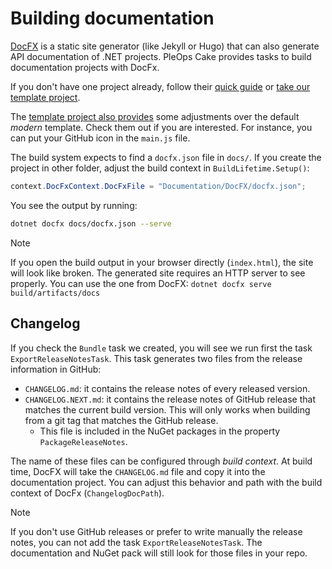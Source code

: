 # Building documentation

[DocFX](https://dotnet.github.io/docfx/index.html) is a static site generator
(like Jekyll or Hugo) that can also generate API documentation of .NET projects.
PleOps Cake provides tasks to build documentation projects with DocFx.

If you don't have one project already, follow their
[quick guide](https://dotnet.github.io/docfx/index.html) or
[take our template project](https://github.com/pleonex/template-csharp/tree/main/docs).

The
[template project also provides](https://github.com/pleonex/template-csharp/tree/main/docs/template)
some adjustments over the default _modern_ template. Check them out if you are
interested. For instance, you can put your GitHub icon in the `main.js` file.

The build system expects to find a `docfx.json` file in `docs/`. If you create
the project in other folder, adjust the build context in
`BuildLifetime.Setup()`:

```cs
context.DocFxContext.DocFxFile = "Documentation/DocFX/docfx.json";
```

You see the output by running:

```bash
dotnet docfx docs/docfx.json --serve
```

> [!NOTE]  
> If you open the build output in your browser directly (`index.html`), the site
> will look like broken. The generated site requires an HTTP server to see
> properly. You can use the one from DocFX:
> `dotnet docfx serve build/artifacts/docs`

## Changelog

If you check the `Bundle` task we created, you will see we run first the task
`ExportReleaseNotesTask`. This task generates two files from the release
information in GitHub:

- `CHANGELOG.md`: it contains the release notes of every released version.
- `CHANGELOG.NEXT.md`: it contains the release notes of GitHub release that
  matches the current build version. This will only works when building from a
  git tag that matches the GitHub release.
  - This file is included in the NuGet packages in the property
    `PackageReleaseNotes`.

The name of these files can be configured through _build context_. At build
time, DocFX will take the `CHANGELOG.md` file and copy it into the documentation
project. You can adjust this behavior and path with the build context of DocFx
(`ChangelogDocPath`).

> [!NOTE]  
> If you don't use GitHub releases or prefer to write manually the release
> notes, you can not add the task `ExportReleaseNotesTask`. The documentation
> and NuGet pack will still look for those files in your repo.
